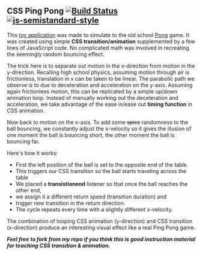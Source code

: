 ## CSS Ping Pong [![Build Status](https://travis-ci.org/yongjun21/css-animation-Ping-Pong.svg?branch=master)](https://travis-ci.org/yongjun21/css-animation-Ping-Pong) [![js-semistandard-style](https://img.shields.io/badge/code%20style-semistandard-brightgreen.svg?style=flat-square)](https://github.com/Flet/semistandard)

This [toy application](https://pingpong.daburu.xyz) was made to simulate to the old school [Pong](https://en.wikipedia.org/wiki/Pong) game. It was created using simple **CSS transition/animation** supplemented by a few lines of JavaScript code. No complicated math was involved in recreating the seemingly random bouncing effect.

The trick here is to separate out motion in the x-direction from motion in the y-direction. Recalling high school physics, assuming motion through air is frictionless, translation in x can be taken to be linear. The parabolic path we observe is to due to deceleration and acceleration on the y-axis. Assuming again frictionless motion, this can be replicated by a simple up/down animation loop. Instead of manually working out the deceleration and acceleration, we take advantage of the ease in/ease out **timing function** in CSS animation.

Now back to motion on the x-axis. To add some ~~spice~~ randomness to the ball bouncing, we constantly adjust the x-velocity so it gives the illusion of one moment the ball is bouncing short, the other moment the ball is bouncing far.

Here's how it works:
- First the left position of the ball is set to the opposite end of the table.
- This triggers our CSS transition so the ball starts traveling across the table
- We placed a **transistionend** listener so that once the ball reaches the other end,
- we assign it a different return speed (transition duration) and
- trigger new transition in the return direction.
- The cycle repeats every time with a slightly different x-velocity.

The combination of looping CSS animation (y-direction) and CSS transition (x-direction) produce an interesting visual effect like a real Ping Pong game.

***Feel free to fork from my repo if you think this is good instruction material for teaching CSS transition & animation.***
